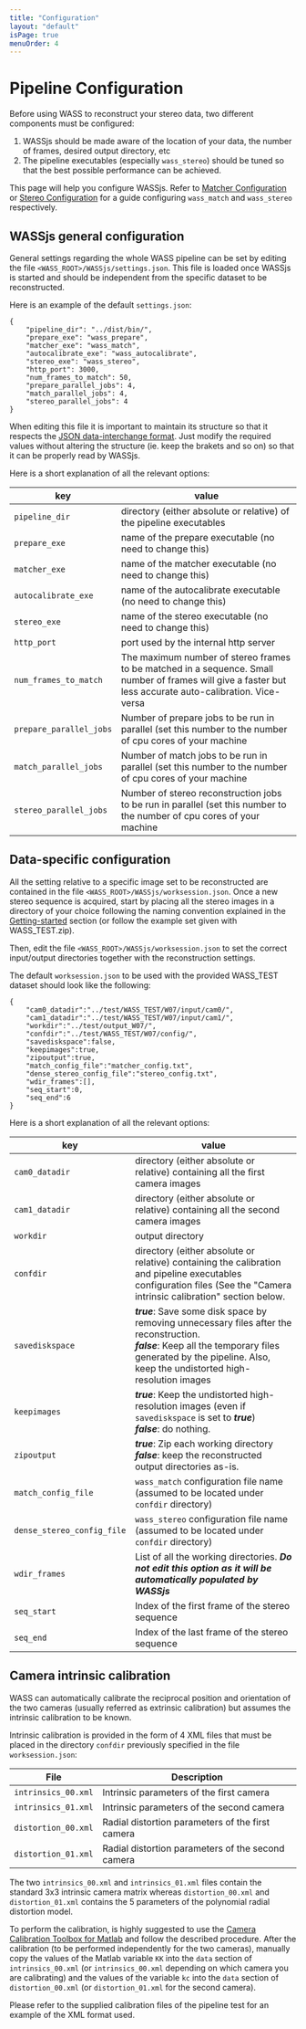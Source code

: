```yaml
---
title: "Configuration"
layout: "default"
isPage: true
menuOrder: 4
---
```


# Pipeline Configuration

Before using WASS to reconstruct your stereo data, two different components must be configured:

1. WASSjs should be made aware of the location of your data, the number of frames, desired output directory, etc
2. The pipeline executables (especially ```wass_stereo```) should be tuned so that the best possible performance
can be achieved.

This page will help you configure WASSjs. Refer to [Matcher Configuration](/wass/documentation/matcher.html) or
[Stereo Configuration](/wass/documentation/stereo.html) for a guide configuring ```wass_match``` and ```wass_stereo```
respectively.

## WASSjs general configuration

General settings regarding the whole WASS pipeline can be set by editing the file ```<WASS_ROOT>/WASSjs/settings.json```. This
file is loaded once WASSjs is started and should be independent from the specific dataset to be reconstructed.

Here is an example of the default ```settings.json```:

```
{
    "pipeline_dir": "../dist/bin/",
    "prepare_exe": "wass_prepare",
    "matcher_exe": "wass_match",
    "autocalibrate_exe": "wass_autocalibrate",
    "stereo_exe": "wass_stereo",
    "http_port": 3000,
    "num_frames_to_match": 50,
    "prepare_parallel_jobs": 4,
    "match_parallel_jobs": 4,
    "stereo_parallel_jobs": 4
}
```

When editing this file it is important to maintain its structure so that it
respects the [JSON data-interchange format](http://www.json.org).  Just modify
the required values without altering the structure (ie. keep the brakets and so
on) so that it can be properly read by WASSjs.

Here is a short explanation of all the relevant options:

|   key    |     value          |
|---------|--------------------|
| ```pipeline_dir```           |  directory (either absolute or relative) of the pipeline executables  |
| ```prepare_exe```           |  name of the prepare executable (no need to change this)  |
| ```matcher_exe```           |  name of the matcher executable (no need to change this)  |
| ```autocalibrate_exe```           |  name of the autocalibrate executable (no need to change this)  |
| ```stereo_exe```           |  name of the stereo executable (no need to change this)  |
| ```http_port```           |  port used by the internal http server  |
| ```num_frames_to_match```           |  The maximum number of stereo frames to be matched in a sequence. Small number of frames will give a faster but less accurate auto-calibration. Vice-versa |
| ```prepare_parallel_jobs```           | Number of prepare jobs to be run in parallel (set this number to the number of cpu cores of your machine | 
| ```match_parallel_jobs```           | Number of match jobs to be run in parallel (set this number to the number of cpu cores of your machine | 
| ```stereo_parallel_jobs```           | Number of stereo reconstruction jobs to be run in parallel (set this number to the number of cpu cores of your machine | 




## Data-specific configuration

All the setting relative to a specific image set to be reconstructed are contained in the file ```<WASS_ROOT>/WASSjs/worksession.json```.
Once a new stereo sequence is acquired, start by placing all the stereo images in a directory of your choice following the naming convention explained
in the [Getting-started](/wass/documentation/getting_started.html) section (or follow the example set given with WASS_TEST.zip).

Then, edit the file ```<WASS_ROOT>/WASSjs/worksession.json``` to set the correct input/output directories together with the reconstruction
settings. 

The default ```worksession.json``` to be used with the provided WASS_TEST dataset should look like the following:
 

```
{
    "cam0_datadir":"../test/WASS_TEST/W07/input/cam0/",
    "cam1_datadir":"../test/WASS_TEST/W07/input/cam1/",
    "workdir":"../test/output_W07/",
    "confdir":"../test/WASS_TEST/W07/config/",
    "savediskspace":false,
    "keepimages":true,
    "zipoutput":true,
    "match_config_file":"matcher_config.txt",
    "dense_stereo_config_file":"stereo_config.txt",
    "wdir_frames":[],
    "seq_start":0,
    "seq_end":6
}
```

Here is a short explanation of all the relevant options:

|   key    |     value          |
|---------|--------------------|
| ```cam0_datadir```           |  directory (either absolute or relative) containing all the first camera images  |
| ```cam1_datadir```           |  directory (either absolute or relative) containing all the second camera images  |
| ```workdir```           |  output directory  |
| ```confdir```           |  directory (either absolute or relative) containing the calibration and pipeline executables configuration files (See the "Camera intrinsic calibration" section below.  |
| ```savediskspace```           |  ***true***: Save some disk space by removing unnecessary files after the reconstruction. <br /> ***false***: Keep all the temporary files generated by the pipeline. Also, keep the undistorted high-resolution images  | 
| ```keepimages```           |  ***true***: Keep the undistorted high-resolution images (even if ```savediskspace``` is set to ***true***) <br /> ***false***: do nothing. | 
| ```zipoutput```           |  ***true***: Zip each working directory <br /> ***false***: keep the reconstructed output directories as-is. | 
| ```match_config_file```   | ```wass_match``` configuration file name (assumed to be located under ```confdir``` directory) | 
| ```dense_stereo_config_file```   | ```wass_stereo``` configuration file name (assumed to be located under ```confdir``` directory) | 
| ```wdir_frames```   | List of all the working directories. ***Do not edit this option as it will be automatically populated by WASSjs*** |
| ```seq_start```   | Index of the first frame of the stereo sequence |
| ```seq_end```   | Index of the last frame of the stereo sequence |


## Camera intrinsic calibration

WASS can automatically calibrate the reciprocal position and orientation of the
two cameras (usually referred as extrinsic calibration) but assumes the
intrinsic calibration to be known. 

Intrinsic calibration is provided in the form of 4 XML files that must be
placed in the directory ```confdir``` previously specified in the file
```worksession.json```:

|  File  | Description |
|--------|---------------------------| 
| ```intrinsics_00.xml``` |   Intrinsic parameters of the first camera | 
| ```intrinsics_01.xml``` |   Intrinsic parameters of the second camera | 
|```distortion_00.xml``` |   Radial distortion parameters of the first camera |
| ```distortion_01.xml``` |   Radial distortion parameters of the second camera |


The two ```intrinsics_00.xml``` and ```intrinsics_01.xml``` files contain the
standard 3x3 intrinsic camera matrix whereas ```distortion_00.xml``` and
```distortion_01.xml``` contains the 5 parameters of the polynomial radial
distortion model.


To perform the calibration, is highly suggested to use the [Camera Calibration
Toolbox for Matlab](http://www.vision.caltech.edu/bouguetj/calib_doc/)
and follow the described procedure. After the calibration (to be performed
independently for the two cameras), manually copy the values of the Matlab
variable ```KK``` into the ```data``` section of ```intrinsics_00.xml``` (or
```intrinsics_00.xml``` depending on which camera you are calibrating) and the
values of the variable ```kc``` into the ```data``` section of
```distortion_00.xml``` (or ```distortion_01.xml``` for the second camera).

Please refer to the supplied calibration files of the pipeline test for an
example of the XML format used.

